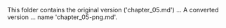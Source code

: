This folder contains the original version ('chapter_05.md') ...
A converted version ... name 'chapter_05-png.md'.